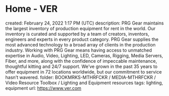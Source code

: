 # Home - VER

created: February 24, 2022 1:17 PM (UTC)
description: PRG Gear maintains the largest inventory of production equipment for rent in the world. Our inventory is curated and supported by a team of creators, inventors, engineers and experts in every product category. PRG Gear supplies the most advanced technology to a broad array of clients in the production industry. Working with PRG Gear means having access to unmatched expertise in Audio, Video, Lighting, LED, Cameras, Rigging, Media Servers, Fiber, and more, along with the confidence of impeccable maintenance, thoughtful kitting and 24/7 support. We’ve grown in the past 35 years to offer equipment in 72 locations worldwide, but our commitment to service hasn’t wavered.
folder: BOOKMRKS-MTHRFCKR / MEDIA-MTHRFCKR / Video Resource Toolbox / Lighting and Equipment resources
tags: lighting, equipment
url: https://www.ver.com
